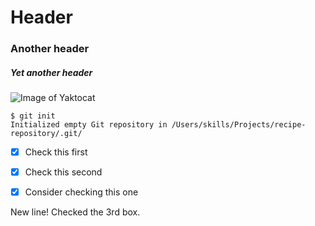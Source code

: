 # Header 
### Another header 
##### Yet another header 

![Image of Yaktocat](https://octodex.github.com/images/yaktocat.png)


```
$ git init
Initialized empty Git repository in /Users/skills/Projects/recipe-repository/.git/
```


- [x] Check this first 
- [x] Check this second 
- [x] Consider checking this one 



New line! Checked the 3rd box. 
